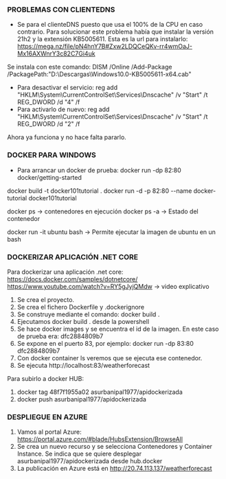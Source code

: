 ### PROBLEMAS CON CLIENTEDNS
- Se para el clienteDNS puesto que usa el 100% de la CPU en caso contrario. Para solucionar este problema había que instalar la
versión 21h2 y la extensión KB5005611. Esta es la url para instalarlo:
https://mega.nz/file/pN4hnY7B#Zxw2LDQCeQKv-rr4wmOaJ-Mx16AXWnrY3c82C7Gi4uk

Se instala con este comando:
DISM /Online /Add-Package /PackagePath:"D:\Descargas\Windows10.0-KB5005611-x64.cab"

- Para desactivar el servicio:
reg add "HKLM\System\CurrentControlSet\Services\Dnscache" /v "Start" /t REG_DWORD /d "4" /f
- Para activarlo de nuevo:
reg add "HKLM\System\CurrentControlSet\Services\Dnscache" /v "Start" /t REG_DWORD /d "2" /f

Ahora ya funciona y no hace falta pararlo.


### DOCKER PARA WINDOWS
- Para arrancar un docker de prueba:
docker run -dp 82:80 docker/getting-started

 docker build -t docker101tutorial .
 docker run -d -p 82:80 --name docker-tutorial docker101tutorial

 docker ps -> contenedores en ejecución
 docker ps -a -> Estado del contenedor

 docker run -it ubuntu bash -> Permite ejecutar la imagen de ubuntu en un bash

### DOCKERIZAR APLICACIÓN .NET CORE
 Para dockerizar una aplicación .net core:
 https://docs.docker.com/samples/dotnetcore/
 https://www.youtube.com/watch?v=RY5gJyjQMdw -> video explicativo

 1. Se crea el proyecto.
 2. Se crea el fichero Dockerfile y .dockerignore
 3. Se construye mediante el comando: docker build .
 4. Ejecutamos docker build . desde la powershell
 5. Se hace docker images y se encuentra el id de la imagen. En este caso de prueba era: dfc2884809b7
 6. Se expone en el puerto 83, por ejemplo: docker run -dp 83:80 dfc2884809b7
 7. Con docker container ls veremos que se ejecuta ese contenedor.
 8. Se ejecuta http://localhost:83/weatherforecast

Para subirlo a docker HUB:
1. docker tag 48f7f1955a02 asurbanipal1977/apidockerizada
2. docker push asurbanipal1977/apidockerizada

### DESPLIEGUE EN AZURE
1. Vamos al portal Azure: https://portal.azure.com/#blade/HubsExtension/BrowseAll
2. Se crea un nuevo recurso y se selecciona Contenedores y Container Instance. Se indica que se quiere desplegar asurbanipal1977/apidockerizada desde hub.docker
3. La publicación en Azure está en http://20.74.113.137/weatherforecast
